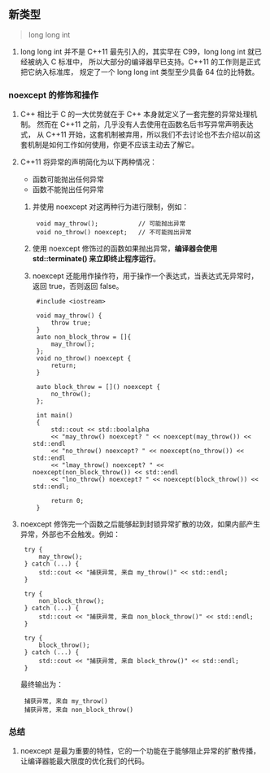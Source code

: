 ﻿## 新类型
> long long int

1. long long int 并不是 C++11 最先引入的，其实早在 C99，long long int 就已经被纳入 C 标准中，
	所以大部分的编译器早已支持。C++11 的工作则是正式把它纳入标准库，
	规定了一个 long long int 类型至少具备 64 位的比特数。

### noexcept 的修饰和操作
1. C++ 相比于 C 的一大优势就在于 C++ 本身就定义了一套完整的异常处理机制。
	然而在 C++11 之前，几乎没有人去使用在函数名后书写异常声明表达式，
	从 C++11 开始，这套机制被弃用，所以我们不去讨论也不去介绍以前这套机制是如何工作如何使用，你更不应该主动去了解它。

2. C++11 将异常的声明简化为以下两种情况：

    - 函数可能抛出任何异常
    - 函数不能抛出任何异常

	1. 并使用 noexcept 对这两种行为进行限制，例如：

			void may_throw();           // 可能抛出异常
			void no_throw() noexcept;   // 不可能抛出异常

	2. 使用 noexcept 修饰过的函数如果抛出异常，**编译器会使用 std::terminate() 来立即终止程序运行**。

	3. noexcept 还能用作操作符，用于操作一个表达式，当表达式无异常时，返回 true，否则返回 false。

			#include <iostream>

			void may_throw() {
				throw true;
			}
			auto non_block_throw = []{
				may_throw();
			};
			void no_throw() noexcept {
				return;
			}

			auto block_throw = []() noexcept {
				no_throw();
			};

			int main()
			{
				std::cout << std::boolalpha
				<< "may_throw() noexcept? " << noexcept(may_throw()) << std::endl
				<< "no_throw() noexcept? " << noexcept(no_throw()) << std::endl
				<< "lmay_throw() noexcept? " << noexcept(non_block_throw()) << std::endl
				<< "lno_throw() noexcept? " << noexcept(block_throw()) << std::endl;

				return 0;
			}

3. noexcept 修饰完一个函数之后能够起到封锁异常扩散的功效，如果内部产生异常，外部也不会触发。例如：

		try {
			may_throw();
		} catch (...) {
			std::cout << "捕获异常, 来自 my_throw()" << std::endl;
		}

		try {
			non_block_throw();
		} catch (...) {
			std::cout << "捕获异常, 来自 non_block_throw()" << std::endl;
		}

		try {
			block_throw();
		} catch (...) {
			std::cout << "捕获异常, 来自 block_throw()" << std::endl;
		}

	最终输出为：

		捕获异常, 来自 my_throw()
		捕获异常, 来自 non_block_throw()

### 总结
1. noexcept 是最为重要的特性，它的一个功能在于能够阻止异常的扩散传播，
让编译器能最大限度的优化我们的代码。
